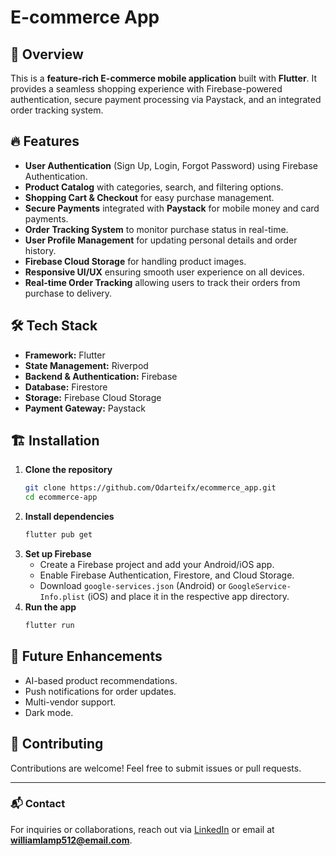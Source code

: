 # E-commerce App

## 🚀 Overview
This is a **feature-rich E-commerce mobile application** built with **Flutter**. It provides a seamless shopping experience with Firebase-powered authentication, secure payment processing via Paystack, and an integrated order tracking system.

## 🔥 Features
- **User Authentication** (Sign Up, Login, Forgot Password) using Firebase Authentication.
- **Product Catalog** with categories, search, and filtering options.
- **Shopping Cart & Checkout** for easy purchase management.
- **Secure Payments** integrated with **Paystack** for mobile money and card payments.
- **Order Tracking System** to monitor purchase status in real-time.
- **User Profile Management** for updating personal details and order history.
- **Firebase Cloud Storage** for handling product images.
- **Responsive UI/UX** ensuring smooth user experience on all devices.
- **Real-time Order Tracking** allowing users to track their orders from purchase to delivery.

## 🛠️ Tech Stack
- **Framework:** Flutter
- **State Management:** Riverpod
- **Backend & Authentication:** Firebase
- **Database:** Firestore
- **Storage:** Firebase Cloud Storage
- **Payment Gateway:** Paystack

## 🏗️ Installation
1. **Clone the repository**
   ```sh
   git clone https://github.com/Odarteifx/ecommerce_app.git
   cd ecommerce-app
   ```
2. **Install dependencies**
   ```sh
   flutter pub get
   ```
3. **Set up Firebase**
   - Create a Firebase project and add your Android/iOS app.
   - Enable Firebase Authentication, Firestore, and Cloud Storage.
   - Download `google-services.json` (Android) or `GoogleService-Info.plist` (iOS) and place it in the respective app directory.
4. **Run the app**
   ```sh
   flutter run
   ```

## 🎯 Future Enhancements
- AI-based product recommendations.
- Push notifications for order updates.
- Multi-vendor support.
- Dark mode.

## 🤝 Contributing
Contributions are welcome! Feel free to submit issues or pull requests.

---
### 📬 Contact
For inquiries or collaborations, reach out via [LinkedIn](https://www.linkedin.com/in/william-lamptey) or email at **williamlamp512@email.com**.

